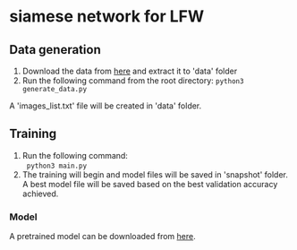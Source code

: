 # siamese network for LFW 
## Data generation

1) Download the data from [here](http://vis-www.cs.umass.edu/lfw/lfw.tgz) and extract it to 'data' folder
2) Run the following command from the root directory:
``` python3 generate_data.py ```     

A 'images_list.txt' file will be created in 'data' folder.

## Training
1) Run the following command:    
``` python3 main.py```
2) The training will begin and model files will be saved in 'snapshot' folder. A best model file will be saved based on the best validation accuracy achieved.

### Model
A pretrained model can be downloaded from [here](https://drive.google.com/file/d/10Dawy1RakjSFz786Xny6TTSqWk8lD329/view?usp=sharing).

